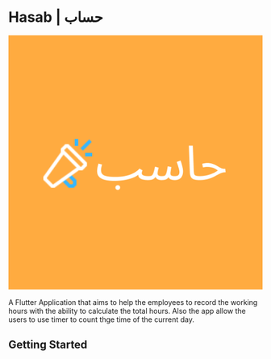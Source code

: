 # Hasab | حساب

<div align='center' > 
<img src='assets/icon.png' />
</div>

A Flutter Application that aims to help the employees to record the working hours with the ability to calculate the total hours. Also the app allow the users to use timer to count thge time of the current day.

## Getting Started


